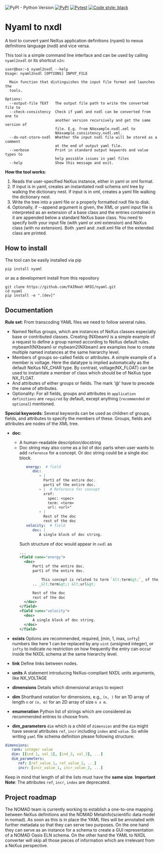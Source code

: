 ![PyPI - Python Version](https://img.shields.io/pypi/pyversions/nyaml) [![PyPI](https://img.shields.io/pypi/v/nyaml)](https://pypi.org/project/nyaml/) [![Pytest](hhttps://github.com/FAIRmat-NFDI/nyaml/actions/workflows/pytest.yaml/badge.svg)](hhttps://github.com/FAIRmat-NFDI/nyaml/actions/workflows/pytest.yaml/badge.svg) [![Code style: black](https://img.shields.io/badge/code%20style-black-000000.svg)](https://github.com/psf/black)

# Nyaml to nxdl

A tool to convert yaml NeXus application definitions (nyaml) to nexus definitions language (nxdl) and vice versa.

This tool is a simple command line interface and can be used by calling `nyaml2nxdl` or its shortcut `n2n`:

```console
user@box:~$ nyaml2nxdl --help
Usage: nyaml2nxdl [OPTIONS] INPUT_FILE

  Main function that distinguishes the input file format and launches the
  tools.

Options:
  --output-file TEXT   The output file path to write the converted file to
  --check-consistency  Check if yaml and nxdl can be converted from one to
                       another version recursively and get the same version of
                       file. E.g. from NXexample.nxdl.xml to
                       NXexample_consistency.nxdl.xml.
  --do-not-store-nxdl  Whether the input nxdl file will be stored as a comment
                       at the end of output yaml file.
  --verbose            Print in standard output keywords and value types to
                       help possible issues in yaml files
  --help               Show this message and exit.
```

**How the tool works**:
1. Reads the user-specified NeXus instance, either in yaml or xml format.
2. If input is in yaml, creates an instantiated nxdl schema xml tree by walking the dictionary nest.
   If input is in xml, creates a yaml file walking the dictionary nest.
3. Write the tree into a yaml file or a properly formatted nxdl file to disk.
4. Optionally, if --append argument is given,
   the XML or yaml input file is interpreted as an extension of a base class and the entries contained in it
   are appended below a standard NeXus base class.
   You need to specify both your input file (with yaml or xml extension) and NeXus class (with no extension).
   Both .yaml and .nxdl.xml file of the extended class are printed.


## How to install

The tool can be easily installed via pip

```
pip install nyaml
```

or as a development install from this repository

```
git clone https://github.com/FAIRmat-NFDI/nyaml.git
cd nyaml
pip install -e ".[dev]"
```

## Documentation

**Rule set**: From transcoding YAML files we need to follow several rules.
* Named NeXus groups, which are instances of NeXus classes especially base or contributed classes. Creating (NXbeam) is a simple example of a request to define a group named according to NeXus default rules. mybeam1(NXbeam) or mybeam2(NXbeam) are examples how to create multiple named instances at the same hierarchy level.
* Members of groups so-called fields or attributes. A simple example of a member is voltage. Here the datatype is implied automatically as the default NeXus NX_CHAR type.  By contrast, voltage(NX_FLOAT) can be used to instantiate a member of class which should be of NeXus type NX_FLOAT.
* And attributes of either groups or fields. The mark '\@' have to precede the name of attributes.
* Optionality: For all fields, groups and attributes in `application definitions` are `required` by default, except anything (`recommended` or `optional`) mentioned.

**Special keywords**: Several keywords can be used as children of groups, fields, and attributes to specify the members of these. Groups, fields and attributes are nodes of the XML tree.
* **doc**:
   - A human-readable description/docstring
   - Doc string may also come as a list of doc parts when user wants to add `reference` for a concept. Or doc string could be a single doc block.
      ```yaml
         energy:  # field
            doc:
               - |
                 Part1 of the entire doc.
                 part1 of the entire doc.
               - |  # Reference for concept
                 xref:
                   spec: <spec>
                   term: <term>
                   url: <url>"
               - |
                 Rest of the doc
                 rest of the doc
         velocity:  # field
            doc: |
               A single block of doc string.
      ```
      Such structure of doc would appear in `nxdl` as
      ```xml
      ...
      <field name="energy">
        <doc>
            Part1 of the entire doc.
            part1 of the entire doc.

                This concept is related to term `&lt;term&gt;`_ of the &lt;spec&gt; standard.
            .. _&lt;term&gt;: &lt;url&gt;

            Rest of the doc
            rest of the doc
        </doc>
      </field>
      <field name="velocity">
        <doc>
            A single block of doc string.
        </doc>
      </field>
      ```



* **exists** Options are recommended, required, [min, 1, max, `infty`] numbers like here 1 can be replaced by any `uint` (unsigned integer), or `infty` to indicate no restriction on how frequently the entry can occur inside the NXDL schema at the same hierarchy level.
* **link** Define links between nodes.
* **units** A statement introducing NeXus-compliant NXDL units arguments, like NX_VOLTAGE
* **dimensions** Details which dimensional arrays to expect
* **dim** Shorthand notation for dimensions, e.g., `(n, )` for an 1D array of length `n` or `(n, m)` for an 2D array of size `n x m`.
* **enumeration** Python list of strings which are considered as recommended entries to choose from.
* **dim_parameters** `dim` which is a child of `dimension` and the `dim` might have several attributes `ref`,
`incr` including `index` and `value`. So while writing `yaml` file schema definition please following structure:
```yaml
dimensions:
   rank: integer value
   dim: [[ind_1, val_1], [ind_2, val_2], ...]
   dim_parameters:
      ref: [ref_value_1, ref_value_2, ...]
      incr: [incr_value_1, incr_value_2, ...]
```
Keep in mind that length of all the lists must have the **same size**.
**Important Note**: The attributes `ref`, `incr`, `index` are deprecated.

## Project roadmap

The NOMAD team is currently working to establish a one-to-one mapping between NeXus definitions and the NOMAD MetaInfo(scientific data model in nomad). As soon as this is in place the YAML files will be annotated with further metadata so that they can serve two purposes. On the one hand they can serve as an instance for a schema to create a GUI representation of a NOMAD Oasis ELN schema. On the other hand the YAML to NXDL converter will skip all those pieces of information which are irrelevant from a NeXus perspective.
